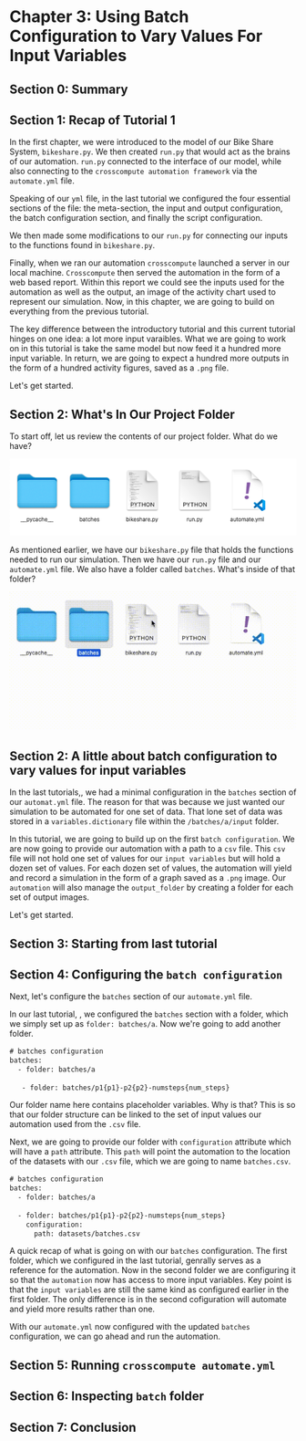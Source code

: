 # Chapter 3: Using Batch Configuration to Vary Values For Input Variables

## Section 0: Summary

## Section 1: Recap of Tutorial 1

In the first chapter, we were introduced to the model of our Bike Share System, ```bikeshare.py```.  We then created ```run.py``` that would act as the brains of our automation.  ```run.py``` connected to the interface of our model, while also connecting to the ```crosscompute automation framework``` via the ```automate.yml``` file. 

Speaking of our ```yml``` file, in the last tutorial we configured the four essential sections of the file: the meta-section, the input and output configuration, the batch configuration section, and finally the script configuration. 

We then made some modifications to our ```run.py``` for connecting our inputs to the functions found in ```bikeshare.py```.  

Finally, when we ran our automation ```crosscompute``` launched a server in our local machine.  ```Crosscompute``` then served the automation in the form of a web based report.  Within this report we could see the inputs used for the automation as well as the output, an image of the activity chart used to represent our simulation. Now, in this chapter, we are going to build on everything from the previous tutorial.  

The key difference between the introductory tutorial and this current tutorial hinges on one idea: a lot more input varaibles.  What we are going to work on in this tutorial is take the same model but now feed it a hundred more input variable.  In return, we are going to expect a hundred more outputs in the form of a hundred activity figures, saved as a ```.png``` file.    

Let's get started.

## Section 2: What's In Our Project Folder

To start off, let us review the contents of our project folder.  What do we have?

![Image of project starter files](/assets/imgs/Ch3Start.png "Project starter files")

As mentioned earlier, we have our ```bikeshare.py``` file that holds the functions needed to run our simulation.  Then we have our ```run.py``` file and our ```automate.yml``` file. We also have a folder called ```batches```.  What's inside of that folder?

![Inside of batches folder](/assets/gifs/ch301.gif "Inside of batches")

## Section 2: A little about batch configuration to vary values for input variables

In the last tutorials,[](), we had a minimal configuration in the ```batches``` section of our ```automat.yml``` file.  The reason for that was because we just wanted our simulation to be automated for one set of data. That lone set of data was stored in a ```variables.dictionary``` file within the ```/batches/a/input``` folder. 

In this tutorial, we are going to build up on the first ```batch configuration```.  We are now going to provide our automation with a path to a ```csv``` file. This ```csv``` file will not hold one set of values for our ```input variables``` but will hold a dozen set of values. For each dozen set of values, the automation will yield and record a simulation in the form of a graph saved as a ```.png``` image. Our ```automation``` will also manage the ```output_folder``` by creating a folder for each set of output images.

Let's get started.
## Section 3: Starting from last tutorial

## Section 4: Configuring the ```batch configuration```

Next, let's configure the ```batches``` section of our ```automate.yml``` file.  

In our last tutorial, [](), we configured the ```batches``` section with a folder, which we simply set up as ```folder: batches/a```.  Now we're going to add another folder.

    # batches configuration
    batches:
      - folder: batches/a
    
       - folder: batches/p1{p1}-p2{p2}-numsteps{num_steps}

Our folder name here contains placeholder variables.  Why is that?  This is so that our folder structure can be linked to the set of input values our automation used from the ```.csv``` file.  

Next, we are going to provide our folder with ```configuration``` attribute which will have a ```path``` attribute. This ```path``` will point the automation to the location of the datasets with our ```.csv``` file, which we are going to name ```batches.csv```.

    # batches configuration
    batches:
      - folder: batches/a
    
      - folder: batches/p1{p1}-p2{p2}-numsteps{num_steps}
        configuration:
          path: datasets/batches.csv

A quick recap of what is going on with our ```batches``` configuration.  The first folder, which we configured in the last tutorial, genrally serves as a reference for the automation.  Now in the second folder we are configuring it so that the ```automation``` now has access to more input variables. Key point is that the ```input variables``` are still the same kind as configured earlier in the first folder. The only difference is in the second cofiguration will automate and yield more results rather than one.

With our ```automate.yml``` now configured with the updated ```batches``` configuration, we can go ahead and run the automation.

## Section 5: Running ```crosscompute automate.yml```

## Section 6: Inspecting ```batch``` folder

## Section 7: Conclusion